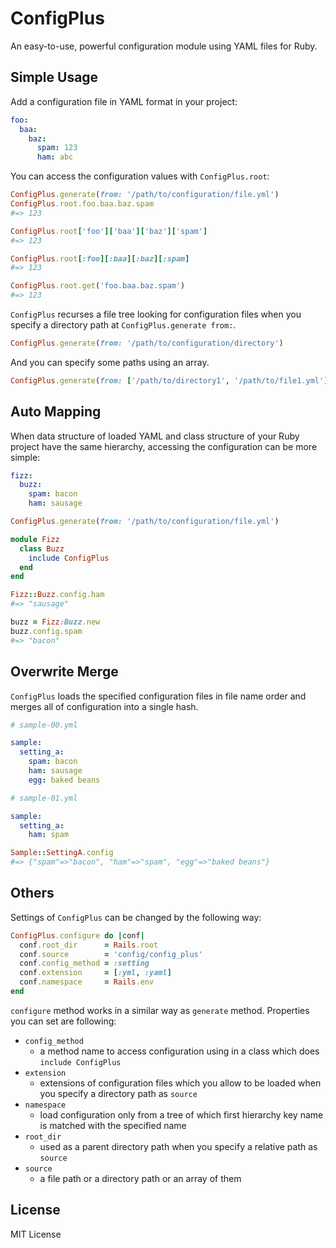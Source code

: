 ConfigPlus
============================================================

An easy-to-use, powerful configuration module using YAML files
for Ruby.


Simple Usage
------------------------------------------------------------
Add a configuration file in YAML format in your project:

```yml
foo:
  baa:
    baz:
      spam: 123
      ham: abc
```

You can access the configuration values with `ConfigPlus.root`:

```ruby
ConfigPlus.generate(from: '/path/to/configuration/file.yml')
ConfigPlus.root.foo.baa.baz.spam
#=> 123

ConfigPlus.root['foo']['baa']['baz']['spam']
#=> 123

ConfigPlus.root[:foo][:baa][:baz][:spam]
#=> 123

ConfigPlus.root.get('foo.baa.baz.spam')
#=> 123
```

`ConfigPlus` recurses a file tree looking for configuration files
when you specify a directory path at `ConfigPlus.generate from:`.

```ruby
ConfigPlus.generate(from: '/path/to/configuration/directory')
```

And you can specify some paths using an array.

```ruby
ConfigPlus.generate(from: ['/path/to/directory1', '/path/to/file1.yml'])
```


Auto Mapping
------------------------------------------------------------
When data structure of loaded YAML and class structure of your
Ruby project have the same hierarchy, accessing the configuration
can be more simple:

```yml
fizz:
  buzz:
    spam: bacon
    ham: sausage
```

```ruby
ConfigPlus.generate(from: '/path/to/configuration/file.yml')

module Fizz
  class Buzz
    include ConfigPlus
  end
end

Fizz::Buzz.config.ham
#=> "sausage"

buzz = Fizz:Buzz.new
buzz.config.spam
#=> "bacon"
```


Overwrite Merge
------------------------------------------------------------
`ConfigPlus` loads the specified configuration files in file
name order and merges all of configuration into a single hash.

```yml
# sample-00.yml

sample:
  setting_a:
    spam: bacon
    ham: sausage
    egg: baked beans
```

```yml
# sample-01.yml

sample:
  setting_a:
    ham: spam
```

```ruby
Sample::SettingA.config
#=> {"spam"=>"bacon", "ham"=>"spam", "egg"=>"baked beans"}
```


Others
------------------------------------------------------------
Settings of `ConfigPlus` can be changed by the following way:

```ruby
ConfigPlus.configure do |conf|
  conf.root_dir      = Rails.root
  conf.source        = 'config/config_plus'
  conf.config_method = :setting
  conf.extension     = [:yml, :yaml]
  conf.namespace     = Rails.env
end
```

`configure` method works in a similar way as `generate` method.
Properties you can set are following:

* `config_method`
  * a method name to access configuration using in a class
    which does `include ConfigPlus`
* `extension`
  * extensions of configuration files which you allow to be
    loaded when you specify a directory path as `source`
* `namespace`
  * load configuration only from a tree of which first
    hierarchy key name is matched with the specified name
* `root_dir`
  * used as a parent directory path when you specify a
    relative path as `source`
* `source`
  * a file path or a directory path or an array of them


License
------------------------------------------------------------
MIT License
